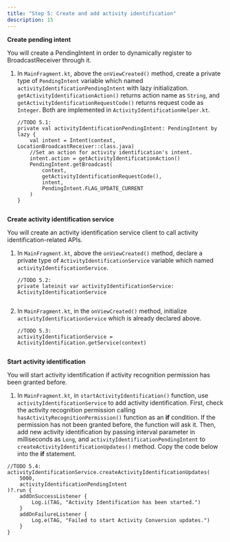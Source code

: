 ```yaml
---
title: "Step 5: Create and add activity identification"
description: 15
---
```


**Create pending intent**

You will create a PendingIntent in order to dynamically register to BroadcastReceiver through it.

1. In `MainFragment.kt`, above the `onViewCreated()` method, create a private type of `PendingIntent` variable which named `activityIdentificationPendingIntent` with lazy initialization. `getActivityIdentificationAction()` returns action name as `String`, and `getActivityIdentificationRequestCode()` returns request code as `Integer`. Both are implemented in `ActivityIdentificationHelper.kt`.

   <pre><div id="copy-button18" class="copy-btn" title="Copy" onclick="copyCode(this.id)"></div><code>//TODO 5.1:
   private val activityIdentificationPendingIntent: PendingIntent by lazy {
       val intent = Intent(context, LocationBroadcastReceiver::class.java)
       //Set an action for activity identification's intent.
       intent.action = getActivityIdentificationAction()
       PendingIntent.getBroadcast(
           context,
           getActivityIdentificationRequestCode(),
           intent,
           PendingIntent.FLAG_UPDATE_CURRENT
       )
   }
   <span class="pln">
   </span></code></pre>

**Create activity identification service**

You will create an activity identification service client to call activity identification-related APIs.

1. In `MainFragment.kt`, above the `onViewCreated()` method, declare a private type of `ActivityIdentificationService` variable which named `activityIdentificationService`.

   <pre><div id="copy-button19" class="copy-btn" title="Copy" onclick="copyCode(this.id)"></div><code>//TODO 5.2:
   private lateinit var activityIdentificationService: ActivityIdentificationService
   <span class="pln">
   </span></code></pre>

2. In `MainFragment.kt`, in the `onViewCreated()` method, initialize `activityIdentificationService` which is already declared above.

   <pre><div id="copy-button20" class="copy-btn" title="Copy" onclick="copyCode(this.id)"></div><code>//TODO 5.3:
   activityIdentificationService = ActivityIdentification.getService(context)
   <span class="pln">
   </span></code></pre>

**Start activity identification**

You will start activity identification if activity recognition permission has been granted before.

1. In `MainFragment.kt`, in `startActivityIdentification()` function, use `activityIdentificationService` to add activity identification. First, check the activity recognition permission calling `hasActivityRecognitionPermission()` function as an **if** condition. If the permission has not been granted before, the function will ask it. Then, add new activity identification by passing interval parameter in milliseconds as `Long`, and `activityIdentificationPendingIntent` to `createActivityIdentificationUpdates()` method. Copy the code below into the **if** statement.

<pre><div id="copy-button20" class="copy-btn" title="Copy" onclick="copyCode(this.id)"></div><code>//TODO 5.4:
activityIdentificationService.createActivityIdentificationUpdates(
    5000,
    activityIdentificationPendingIntent
)?.run {
    addOnSuccessListener {
        Log.i(TAG, "Activity Identification has been started.")
    }
    addOnFailureListener {
        Log.e(TAG, "Failed to start Activity Conversion updates.")
    }
}
<span class="pln">
</span></code></pre>